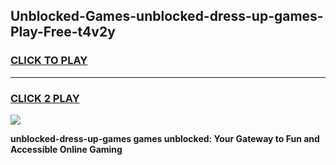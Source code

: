
## Unblocked-Games-unblocked-dress-up-games-Play-Free-t4v2y
<h3>
<a href="https://premium76.site?title=unblocked-dress-up-games&ref=10A">CLICK TO PLAY</a></h3>
<hr>

<h3>
<a href="https://premium76.site?title=unblocked-dress-up-games&ref=10A">CLICK 2 PLAY</a>
  
</h3>

<a href="https://premium76.site?title=unblocked-dress-up-games&ref=10A"><img src="https://clearcache.store/games.png"></a>


**unblocked-dress-up-games games unblocked: Your Gateway to Fun and Accessible Online Gaming**
